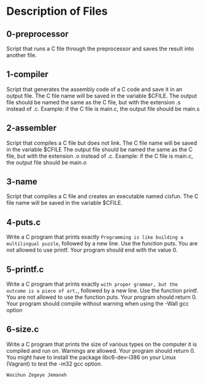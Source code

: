 # Description of Files
## 0-preprocessor
Script that runs a C file through the preprocessor and saves the result into another file.
## 1-compiler
Script that generates the assembly code of a C code and save it in an output file. The C file name will be saved in the variable $CFILE. The output file should be named the same as the C file, but with the extension .s instead of .c. Example: if the C file is main.c, the output file should be main.s
## 2-assembler
Script that compiles a C file but does not link. The C file name will be saved in the variable $CFILE The output file should be named the same as the C file, but with the extension .o instead of .c. Example: if the C file is main.c, the output file should be main.o
## 3-name
Script that compiles a C file and creates an executable named cisfun. The C file name will be saved in the variable $CFILE.
## 4-puts.c
Write a C program that prints exactly ``Programming is like building a multilingual puzzle``, followed by a new line.
Use the function puts. You are not allowed to use printf. Your program should end with the value 0.

## 5-printf.c
Write a C program that prints exactly ``with proper grammar, but the outcome is a piece of art,``, followed by a new line.
Use the function printf. You are not allowed to use the function puts. Your program should return 0. Your program should compile without warning when using the -Wall gcc option

## 6-size.c
Write a C program that prints the size of various types on the computer it is compiled and run on.
Warnings are allowed. Your program should return 0. You might have to install the package libc6-dev-i386 on your Linux (Vagrant) to test the -m32 gcc option.




`` Wasihun Zegeye Jemaneh ``
